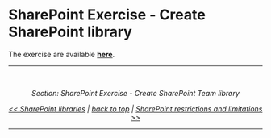 # SharePoint Exercise - Create SharePoint library


The exercise are available [**here**](../Hands-on-Labs/CreateSharePointLibrary.md).

---

<br/>

<div style="font-style: italic; text-align: center;" markdown="1">

Section: SharePoint Exercise - Create SharePoint Team library

[<< SharePoint libraries](./SharePointLibraries.md) | [back to top](#top) | [SharePoint restrictions and limitations >>](./SharePointRestrictionsLimitations.md)

</div>





---
